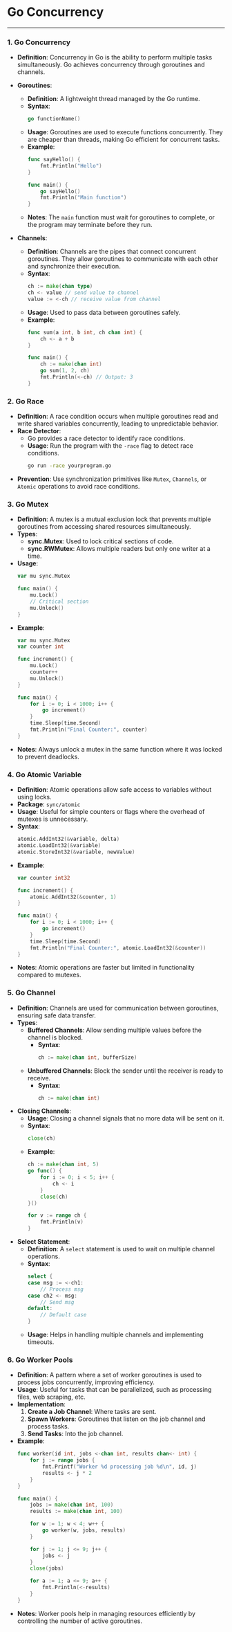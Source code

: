 # Go Concurrency

---

### 1. **Go Concurrency**
   - **Definition**: Concurrency in Go is the ability to perform multiple tasks simultaneously. Go achieves concurrency through goroutines and channels.
   - **Goroutines**: 
     - **Definition**: A lightweight thread managed by the Go runtime.
     - **Syntax**:
       ```go
       go functionName()
       ```
     - **Usage**: Goroutines are used to execute functions concurrently. They are cheaper than threads, making Go efficient for concurrent tasks.
     - **Example**:
       ```go
       func sayHello() {
           fmt.Println("Hello")
       }

       func main() {
           go sayHello()
           fmt.Println("Main function")
       }
       ```
     - **Notes**: The `main` function must wait for goroutines to complete, or the program may terminate before they run.

   - **Channels**:
     - **Definition**: Channels are the pipes that connect concurrent goroutines. They allow goroutines to communicate with each other and synchronize their execution.
     - **Syntax**:
       ```go
       ch := make(chan type)
       ch <- value // send value to channel
       value := <-ch // receive value from channel
       ```
     - **Usage**: Used to pass data between goroutines safely.
     - **Example**:
       ```go
       func sum(a int, b int, ch chan int) {
           ch <- a + b
       }

       func main() {
           ch := make(chan int)
           go sum(1, 2, ch)
           fmt.Println(<-ch) // Output: 3
       }
       ```

### 2. **Go Race**
   - **Definition**: A race condition occurs when multiple goroutines read and write shared variables concurrently, leading to unpredictable behavior.
   - **Race Detector**:
     - Go provides a race detector to identify race conditions.
     - **Usage**: Run the program with the `-race` flag to detect race conditions.
       ```bash
       go run -race yourprogram.go
       ```
   - **Prevention**: Use synchronization primitives like `Mutex`, `Channels`, or `Atomic` operations to avoid race conditions.

### 3. **Go Mutex**
   - **Definition**: A mutex is a mutual exclusion lock that prevents multiple goroutines from accessing shared resources simultaneously.
   - **Types**:
     - **sync.Mutex**: Used to lock critical sections of code.
     - **sync.RWMutex**: Allows multiple readers but only one writer at a time.
   - **Usage**:
     ```go
     var mu sync.Mutex

     func main() {
         mu.Lock()
         // Critical section
         mu.Unlock()
     }
     ```
   - **Example**:
     ```go
     var mu sync.Mutex
     var counter int

     func increment() {
         mu.Lock()
         counter++
         mu.Unlock()
     }

     func main() {
         for i := 0; i < 1000; i++ {
             go increment()
         }
         time.Sleep(time.Second)
         fmt.Println("Final Counter:", counter)
     }
     ```
   - **Notes**: Always unlock a mutex in the same function where it was locked to prevent deadlocks.

### 4. **Go Atomic Variable**
   - **Definition**: Atomic operations allow safe access to variables without using locks.
   - **Package**: `sync/atomic`
   - **Usage**: Useful for simple counters or flags where the overhead of mutexes is unnecessary.
   - **Syntax**:
     ```go
     atomic.AddInt32(&variable, delta)
     atomic.LoadInt32(&variable)
     atomic.StoreInt32(&variable, newValue)
     ```
   - **Example**:
     ```go
     var counter int32

     func increment() {
         atomic.AddInt32(&counter, 1)
     }

     func main() {
         for i := 0; i < 1000; i++ {
             go increment()
         }
         time.Sleep(time.Second)
         fmt.Println("Final Counter:", atomic.LoadInt32(&counter))
     }
     ```
   - **Notes**: Atomic operations are faster but limited in functionality compared to mutexes.

### 5. **Go Channel**
   - **Definition**: Channels are used for communication between goroutines, ensuring safe data transfer.
   - **Types**:
     - **Buffered Channels**: Allow sending multiple values before the channel is blocked.
       - **Syntax**:
         ```go
         ch := make(chan int, bufferSize)
         ```
     - **Unbuffered Channels**: Block the sender until the receiver is ready to receive.
       - **Syntax**:
         ```go
         ch := make(chan int)
         ```
   - **Closing Channels**:
     - **Usage**: Closing a channel signals that no more data will be sent on it.
     - **Syntax**:
       ```go
       close(ch)
       ```
     - **Example**:
       ```go
       ch := make(chan int, 5)
       go func() {
           for i := 0; i < 5; i++ {
               ch <- i
           }
           close(ch)
       }()
       
       for v := range ch {
           fmt.Println(v)
       }
       ```
   - **Select Statement**:
     - **Definition**: A `select` statement is used to wait on multiple channel operations.
     - **Syntax**:
       ```go
       select {
       case msg := <-ch1:
           // Process msg
       case ch2 <- msg:
           // Send msg
       default:
           // Default case
       }
       ```
     - **Usage**: Helps in handling multiple channels and implementing timeouts.

### 6. **Go Worker Pools**
   - **Definition**: A pattern where a set of worker goroutines is used to process jobs concurrently, improving efficiency.
   - **Usage**: Useful for tasks that can be parallelized, such as processing files, web scraping, etc.
   - **Implementation**:
     1. **Create a Job Channel**: Where tasks are sent.
     2. **Spawn Workers**: Goroutines that listen on the job channel and process tasks.
     3. **Send Tasks**: Into the job channel.
   - **Example**:
     ```go
     func worker(id int, jobs <-chan int, results chan<- int) {
         for j := range jobs {
             fmt.Printf("Worker %d processing job %d\n", id, j)
             results <- j * 2
         }
     }

     func main() {
         jobs := make(chan int, 100)
         results := make(chan int, 100)

         for w := 1; w < 4; w++ {
             go worker(w, jobs, results)
         }

         for j := 1; j <= 9; j++ {
             jobs <- j
         }
         close(jobs)

         for a := 1; a <= 9; a++ {
             fmt.Println(<-results)
         }
     }
     ```
   - **Notes**: Worker pools help in managing resources efficiently by controlling the number of active goroutines.
